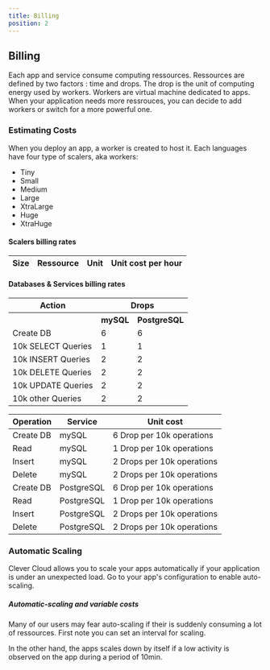 ```yaml
---
title: Billing
position: 2
---
```

## Billing
Each app and service consume computing ressources. Ressources are defined by two factors : time and drops. The drop is the unit of computing energy used by workers.
Workers are virtual machine dedicated to apps. When your application needs more ressrouces, you can decide to add workers or switch for a more powerful one.


### Estimating Costs

When you deploy an app, a worker is created to host it. Each languages have four type of scalers, aka workers:

* Tiny 
* Small 
* Medium 
* Large 
* XtraLarge 
* Huge 
* XtraHuge 

#### Scalers billing rates
<table class="table table-bordered table-striped">
  <thead>
    <tr>
      <th>Size</th>
      <th>Ressource</th>
      <th>Unit</th>
      <th>Unit cost per hour</th>
    </tr>
  </thead>
  <tbody class="billing-table">
  </tbody>
</table>

#### Databases & Services billing rates

<table class="table table-bordered table-striped">
   <tbody><tr><th>Action</th><th colspan="2">Drops</th></tr>
  <tr><th>&nbsp;</th><th>mySQL</th><th>PostgreSQL</th></tr>
  <tr><td>Create DB</td><td>6</td><td>6</td></tr>
  <tr><td>10k SELECT Queries</td><td>1</td><td>1</td></tr>
  <tr><td>10k INSERT Queries</td><td>2</td><td>2</td></tr>
  <tr><td>10k DELETE Queries</td><td>2</td><td>2</td></tr>
  <tr><td>10k UPDATE Queries</td><td>2</td><td>2</td></tr>
  <tr><td>10k other Queries</td><td>2</td><td>2</td></tr>
</tbody></table>


<table class="table table-bordered table-striped">
  <thead>
    <tr>
      <th>Operation</th>
      <th>Service</th>
      <th>Unit cost</th>
    </tr>
  </thead>
  <tbody>
    <tr>
      <td>Create DB</td>
      <td>mySQL</td>
      <td>6 Drop per 10k operations</td>
    </tr>
    <tr>
      <td>Read</td>
      <td>mySQL</td>
      <td>1 Drop per 10k operations</td>
    </tr>
    <tr>
      <td>Insert</td>
      <td>mySQL</td>
      <td>2 Drops per 10k operations</td>
    </tr>
    <tr>
      <td>Delete</td>
      <td>mySQL</td>
      <td>2 Drops per 10k operations</td>
    </tr>
    <tr>
      <td>Create DB</td>
      <td>PostgreSQL</td>
      <td>6 Drop per 10k operations</td>
    </tr>
    <tr>
      <td>Read</td>
      <td>PostgreSQL</td>
      <td>1 Drop per 10k operations</td>
    </tr>
    <tr>
      <td>Insert</td>
      <td>PostgreSQL</td>
      <td>2 Drops per 10k operations</td>
    </tr>
    <tr>
      <td>Delete</td>
      <td>PostgreSQL</td>
      <td>2 Drops per 10k operations</td>
    </tr>
  </tbody>
</table>

### Automatic Scaling

Clever Cloud allows you to scale your apps automatically if your application is under an unexpected load.
Go to your app's configuration to enable auto-scaling.

<div class="alert alert-hot-problems">
  <h5>Automatic-scaling and variable costs</h5>
  <p>
    Many of our users may fear auto-scaling if their is suddenly consuming a lot of ressources. First note you can set an interval for scaling.
  </p>
  <p>In the other hand, the apps scales down by itself if a low activity is observed on the app during a period of 10min.</p>
</div> 
